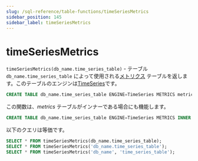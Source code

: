 ```yaml
---
slug: /sql-reference/table-functions/timeSeriesMetrics
sidebar_position: 145
sidebar_label: timeSeriesMetrics
---
```


# timeSeriesMetrics

`timeSeriesMetrics(db_name.time_series_table)` - テーブル `db_name.time_series_table` によって使用される[メトリクス](../../engines/table-engines/integrations/time-series.md#metrics-table) テーブルを返します。このテーブルのエンジンは[TimeSeries](../../engines/table-engines/integrations/time-series.md)です。

``` sql
CREATE TABLE db_name.time_series_table ENGINE=TimeSeries METRICS metrics_table
```

この関数は、_metrics_ テーブルがインナーである場合にも機能します。

``` sql
CREATE TABLE db_name.time_series_table ENGINE=TimeSeries METRICS INNER UUID '01234567-89ab-cdef-0123-456789abcdef'
```

以下のクエリは等価です。

``` sql
SELECT * FROM timeSeriesMetrics(db_name.time_series_table);
SELECT * FROM timeSeriesMetrics('db_name.time_series_table');
SELECT * FROM timeSeriesMetrics('db_name', 'time_series_table');
```
